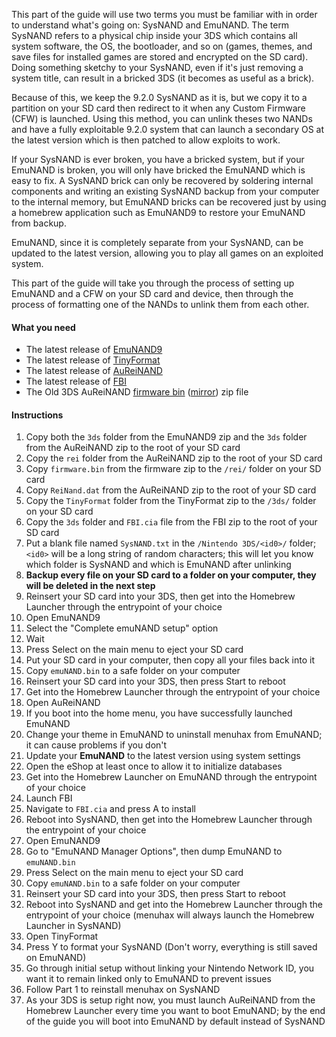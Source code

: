 This part of the guide will use two terms you must be familiar with in order to understand what's going on: SysNAND and EmuNAND. The term SysNAND refers to a physical chip inside your 3DS which contains all system software, the OS, the bootloader, and so on (games, themes, and save files for installed games are stored and encrypted on the SD card). Doing something sketchy to your SysNAND, even if it's just removing a system title, can result in a bricked 3DS (it becomes as useful as a brick).

Because of this, we keep the 9.2.0 SysNAND as it is, but we copy it to a partition on your SD card then redirect to it when any Custom Firmware (CFW) is launched. Using this method, you can unlink theses two NANDs and have a fully exploitable 9.2.0 system that can launch a secondary OS at the latest version which is then patched to allow exploits to work.

If your SysNAND is ever broken, you have a bricked system, but if your EmuNAND is broken, you will only have bricked the EmuNAND which is easy to fix. A SysNAND brick can only be recovered by soldering internal components and writing an existing SysNAND backup from your computer to the internal memory, but EmuNAND bricks can be recovered just by using a homebrew application such as EmuNAND9 to restore your EmuNAND from backup.

EmuNAND, since it is completely separate from your SysNAND, can be updated to the latest version, allowing you to play all games on an exploited system.

This part of the guide will take you through the process of setting up EmuNAND and a CFW on your SD card and device, then through the process of formatting one of the NANDs to unlink them from each other.

#### What you need

* The latest release of [EmuNAND9](https://github.com/d0k3/EmuNAND9/releases)
* The latest release of [TinyFormat](https://github.com/javimadgit/TinyFormat/releases)
* The latest release of [AuReiNAND](https://github.com/AuroraWright/AuReiNand/releases)
* The latest release of [FBI](https://github.com/Steveice10/FBI/releases)
* The Old 3DS AuReiNAND [firmware bin](https://mega.nz/#!Qt8wRQRK!wHM9INoAX_JL4DnnayJX2Aj-mt1X5Eh1krS_Wuh12nk) ([mirror](https://drive.google.com/file/d/0BzPfvjeuhqoDczRNbXI0MXlFcTg/view?usp=sharing)) zip file

#### Instructions

1. Copy both the `3ds` folder from the EmuNAND9 zip and the `3ds` folder from the AuReiNAND zip to the root of your SD card
3. Copy the `rei` folder from the AuReiNAND zip to the root of your SD card
4. Copy `firmware.bin` from the firmware zip to the `/rei/` folder on your SD card
4. Copy `ReiNand.dat` from the AuReiNAND zip to the root of your SD card
2. Copy the `TinyFormat` folder from the TinyFormat zip to the `/3ds/` folder on your SD card
3. Copy the `3ds` folder and `FBI.cia` file from the FBI zip to the root of your SD card
4. Put a blank file named `SysNAND.txt` in the `/Nintendo 3DS/<id0>/` folder; `<id0>` will be a long string of random characters; this will let you know which folder is SysNAND and which is EmuNAND after unlinking
3. **Backup every file on your SD card to a folder on your computer, they will be deleted in the next step**
4. Reinsert your SD card into your 3DS, then get into the Homebrew Launcher through the entrypoint of your choice
5. Open EmuNAND9
6. Select the "Complete emuNAND setup" option
7. Wait
8. Press Select on the main menu to eject your SD card
9. Put your SD card in your computer, then copy all your files back into it
10. Copy `emuNAND.bin` to a safe folder on your computer
10. Reinsert your SD card into your 3DS, then press Start to reboot
11. Get into the Homebrew Launcher through the entrypoint of your choice
12. Open AuReiNAND
13. If you boot into the home menu, you have successfully launched EmuNAND
14. Change your theme in EmuNAND to uninstall menuhax from EmuNAND; it can cause problems if you don't
10. Update your **EmuNAND** to the latest version using system settings
11. Open the eShop at least once to allow it to initialize databases
12. Get into the Homebrew Launcher on EmuNAND through the entrypoint of your choice
13. Launch FBI
14. Navigate to `FBI.cia` and press A to install
15. Reboot into SysNAND, then get into the Homebrew Launcher through the entrypoint of your choice
16. Open EmuNAND9
8. Go to "EmuNAND Manager Options", then dump EmuNAND to `emuNAND.bin`
8. Press Select on the main menu to eject your SD card
10. Copy `emuNAND.bin` to a safe folder on your computer
10. Reinsert your SD card into your 3DS, then press Start to reboot
16. Reboot into SysNAND and get into the Homebrew Launcher through the entrypoint of your choice (menuhax will always launch the Homebrew Launcher in SysNAND)
17. Open TinyFormat
18. Press Y to format your SysNAND (Don't worry, everything is still saved on EmuNAND)
19. Go through initial setup without linking your Nintendo Network ID, you want it to remain linked only to EmuNAND to prevent issues
19. Follow Part 1 to reinstall menuhax on SysNAND
15. As your 3DS is setup right now, you must launch AuReiNAND from the Homebrew Launcher every time you want to boot EmuNAND; by the end of the guide you will boot into EmuNAND by default instead of SysNAND